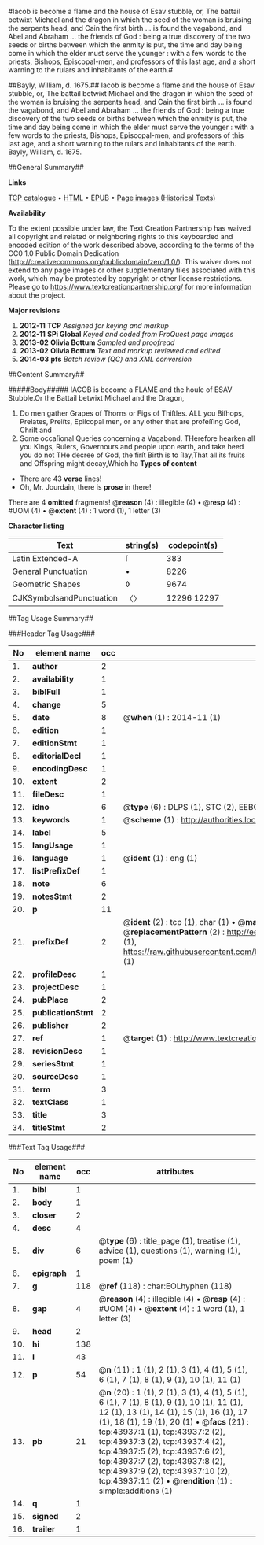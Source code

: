 #Iacob is become a flame and the house of Esav stubble, or, The battail betwixt Michael and the dragon in which the seed of the woman is bruising the serpents head, and Cain the first birth ... is found the vagabond, and Abel and Abraham ... the friends of God : being a true discovery of the two seeds or births between which the enmity is put, the time and day being come in which the elder must serve the younger : with a few words to the priests, Bishops, Episcopal-men, and professors of this last age, and a short warning to the rulars and inhabitants of the earth.#

##Bayly, William, d. 1675.##
Iacob is become a flame and the house of Esav stubble, or, The battail betwixt Michael and the dragon in which the seed of the woman is bruising the serpents head, and Cain the first birth ... is found the vagabond, and Abel and Abraham ... the friends of God : being a true discovery of the two seeds or births between which the enmity is put, the time and day being come in which the elder must serve the younger : with a few words to the priests, Bishops, Episcopal-men, and professors of this last age, and a short warning to the rulars and inhabitants of the earth.
Bayly, William, d. 1675.

##General Summary##

**Links**

[TCP catalogue](http://www.ota.ox.ac.uk/tcp/)  • 
[HTML](http://tei.it.ox.ac.uk/tcp/Texts-HTML/free/A27/A27130.html)  • 
[EPUB](http://tei.it.ox.ac.uk/tcp/Texts-EPUB/free/A27/A27130.epub) • 
[Page images (Historical Texts)](https://historicaltexts.jisc.ac.uk/eebo-09658004e)

**Availability**

To the extent possible under law, the Text Creation Partnership has waived all copyright and related or neighboring rights to this keyboarded and encoded edition of the work described above, according to the terms of the CC0 1.0 Public Domain Dedication (http://creativecommons.org/publicdomain/zero/1.0/). This waiver does not extend to any page images or other supplementary files associated with this work, which may be protected by copyright or other license restrictions. Please go to https://www.textcreationpartnership.org/ for more information about the project.

**Major revisions**

1. __2012-11__ __TCP__ *Assigned for keying and markup*
1. __2012-11__ __SPi Global__ *Keyed and coded from ProQuest page images*
1. __2013-02__ __Olivia Bottum__ *Sampled and proofread*
1. __2013-02__ __Olivia Bottum__ *Text and markup reviewed and edited*
1. __2014-03__ __pfs__ *Batch review (QC) and XML conversion*

##Content Summary##

#####Body#####
IACOB is become a FLAME and the houſe of ESAV Stubble.Or the Battail betwixt Michael and the Dragon,
1. Do men gather Grapes of Thorns or Figs of Thiſtles.
ALL you Biſhops, Prelates, Preiſts, Epiſcopal men, or any other that are profeſſing God, Chriſt and 
1. Some occaſional Queries concerning a Vagabond.
THerefore hearken all you Kings, Rulers, Governours and people upon earth, and take heed you do not THe decree of God, the firſt Birth is to ſlay,That all its fruits and Offspring might decay,Which ha
**Types of content**

  * There are 43 **verse** lines!
  * Oh, Mr. Jourdain, there is **prose** in there!

There are 4 **omitted** fragments! 
 @__reason__ (4) : illegible (4)  •  @__resp__ (4) : #UOM (4)  •  @__extent__ (4) : 1 word (1), 1 letter (3)

**Character listing**


|Text|string(s)|codepoint(s)|
|---|---|---|
|Latin Extended-A|ſ|383|
|General Punctuation|•|8226|
|Geometric Shapes|◊|9674|
|CJKSymbolsandPunctuation|〈〉|12296 12297|

##Tag Usage Summary##

###Header Tag Usage###

|No|element name|occ|attributes|
|---|---|---|---|
|1.|__author__|2||
|2.|__availability__|1||
|3.|__biblFull__|1||
|4.|__change__|5||
|5.|__date__|8| @__when__ (1) : 2014-11 (1)|
|6.|__edition__|1||
|7.|__editionStmt__|1||
|8.|__editorialDecl__|1||
|9.|__encodingDesc__|1||
|10.|__extent__|2||
|11.|__fileDesc__|1||
|12.|__idno__|6| @__type__ (6) : DLPS (1), STC (2), EEBO-CITATION (1), OCLC (1), VID (1)|
|13.|__keywords__|1| @__scheme__ (1) : http://authorities.loc.gov/ (1)|
|14.|__label__|5||
|15.|__langUsage__|1||
|16.|__language__|1| @__ident__ (1) : eng (1)|
|17.|__listPrefixDef__|1||
|18.|__note__|6||
|19.|__notesStmt__|2||
|20.|__p__|11||
|21.|__prefixDef__|2| @__ident__ (2) : tcp (1), char (1)  •  @__matchPattern__ (2) : ([0-9\-]+):([0-9IVX]+) (1), (.+) (1)  •  @__replacementPattern__ (2) : http://eebo.chadwyck.com/downloadtiff?vid=$1&page=$2 (1), https://raw.githubusercontent.com/textcreationpartnership/Texts/master/tcpchars.xml#$1 (1)|
|22.|__profileDesc__|1||
|23.|__projectDesc__|1||
|24.|__pubPlace__|2||
|25.|__publicationStmt__|2||
|26.|__publisher__|2||
|27.|__ref__|1| @__target__ (1) : http://www.textcreationpartnership.org/docs/. (1)|
|28.|__revisionDesc__|1||
|29.|__seriesStmt__|1||
|30.|__sourceDesc__|1||
|31.|__term__|3||
|32.|__textClass__|1||
|33.|__title__|3||
|34.|__titleStmt__|2||


###Text Tag Usage###

|No|element name|occ|attributes|
|---|---|---|---|
|1.|__bibl__|1||
|2.|__body__|1||
|3.|__closer__|2||
|4.|__desc__|4||
|5.|__div__|6| @__type__ (6) : title_page (1), treatise (1), advice (1), questions (1), warning (1), poem (1)|
|6.|__epigraph__|1||
|7.|__g__|118| @__ref__ (118) : char:EOLhyphen (118)|
|8.|__gap__|4| @__reason__ (4) : illegible (4)  •  @__resp__ (4) : #UOM (4)  •  @__extent__ (4) : 1 word (1), 1 letter (3)|
|9.|__head__|2||
|10.|__hi__|138||
|11.|__l__|43||
|12.|__p__|54| @__n__ (11) : 1 (1), 2 (1), 3 (1), 4 (1), 5 (1), 6 (1), 7 (1), 8 (1), 9 (1), 10 (1), 11 (1)|
|13.|__pb__|21| @__n__ (20) : 1 (1), 2 (1), 3 (1), 4 (1), 5 (1), 6 (1), 7 (1), 8 (1), 9 (1), 10 (1), 11 (1), 12 (1), 13 (1), 14 (1), 15 (1), 16 (1), 17 (1), 18 (1), 19 (1), 20 (1)  •  @__facs__ (21) : tcp:43937:1 (1), tcp:43937:2 (2), tcp:43937:3 (2), tcp:43937:4 (2), tcp:43937:5 (2), tcp:43937:6 (2), tcp:43937:7 (2), tcp:43937:8 (2), tcp:43937:9 (2), tcp:43937:10 (2), tcp:43937:11 (2)  •  @__rendition__ (1) : simple:additions (1)|
|14.|__q__|1||
|15.|__signed__|2||
|16.|__trailer__|1||
